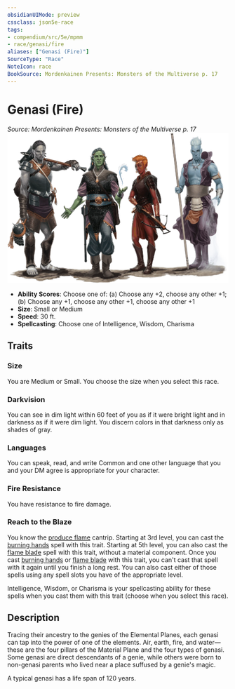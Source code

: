 ```yaml
---
obsidianUIMode: preview
cssclass: json5e-race
tags:
- compendium/src/5e/mpmm
- race/genasi/fire
aliases: ["Genasi (Fire)"]
SourceType: "Race"
NoteIcon: race
BookSource: Mordenkainen Presents: Monsters of the Multiverse p. 17
---
```

# Genasi (Fire)
*Source: Mordenkainen Presents: Monsters of the Multiverse p. 17*  
![](https://raw.githubusercontent.com/5etools-mirror-2/5etools-img/main/races/MPMM/Genasi.webp#right)  

- **Ability Scores**: Choose one of: (a) Choose any +2, choose any other +1; (b) Choose any +1, choose any other +1, choose any other +1
- **Size**: Small or Medium
- **Speed**: 30 ft.
- **Spellcasting**: Choose one of Intelligence, Wisdom, Charisma

## Traits

### Size

You are Medium or Small. You choose the size when you select this race.

### Darkvision

You can see in dim light within 60 feet of you as if it were bright light and in darkness as if it were dim light. You discern colors in that darkness only as shades of gray.

### Languages

You can speak, read, and write Common and one other language that you and your DM agree is appropriate for your character.

### Fire Resistance

You have resistance to fire damage.

### Reach to the Blaze

You know the [produce flame](/2-Mechanics/CLI/spells/produce-flame.md) cantrip. Starting at 3rd level, you can cast the [burning hands](/2-Mechanics/CLI/spells/burning-hands.md) spell with this trait. Starting at 5th level, you can also cast the [flame blade](/2-Mechanics/CLI/spells/flame-blade.md) spell with this trait, without a material component. Once you cast [burning hands](/2-Mechanics/CLI/spells/burning-hands.md) or [flame blade](/2-Mechanics/CLI/spells/flame-blade.md) with this trait, you can't cast that spell with it again until you finish a long rest. You can also cast either of those spells using any spell slots you have of the appropriate level.

Intelligence, Wisdom, or Charisma is your spellcasting ability for these spells when you cast them with this trait (choose when you select this race).

## Description

Tracing their ancestry to the genies of the Elemental Planes, each genasi can tap into the power of one of the elements. Air, earth, fire, and water—these are the four pillars of the Material Plane and the four types of genasi. Some genasi are direct descendants of a genie, while others were born to non-genasi parents who lived near a place suffused by a genie's magic.

A typical genasi has a life span of 120 years.